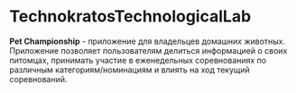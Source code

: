 # TechnokratosTechnologicalLab

**Pet Championship** - приложение для владельцев домашних животных. Приложение позволяет пользователям делиться информацией о своих питомцах, принимать участие в еженедельных соревнованиях по различным категориям/номинациям и влиять на ход текущий соревнований.
